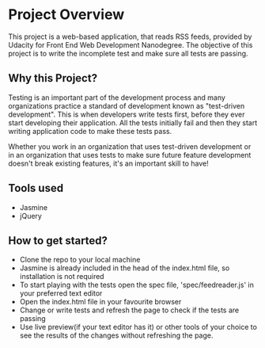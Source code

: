 # Project Overview

This project is a web-based application, that reads RSS feeds, provided by Udacity for Front End Web Development Nanodegree. The objective of this project is to write the incomplete test and make sure all tests are passing.


## Why this Project?

Testing is an important part of the development process and many organizations practice a standard of development known as "test-driven development". This is when developers write tests first, before they ever start developing their application. All the tests initially fail and then they start writing application code to make these tests pass.

Whether you work in an organization that uses test-driven development or in an organization that uses tests to make sure future feature development doesn't break existing features, it's an important skill to have!


## Tools used
- Jasmine
- jQuery


## How to get started?
- Clone the repo to your local machine
- Jasmine is already included in the head of the index.html file, so installation is not required
- To start playing with the tests open the spec file, 'spec/feedreader.js' in your preferred text editor
- Open the index.html file in your favourite browser
- Change or write tests and refresh the page to check if the tests are passing
- Use live preview(if your text editor has it) or other tools of your choice to see the results of the changes without refreshing the page.